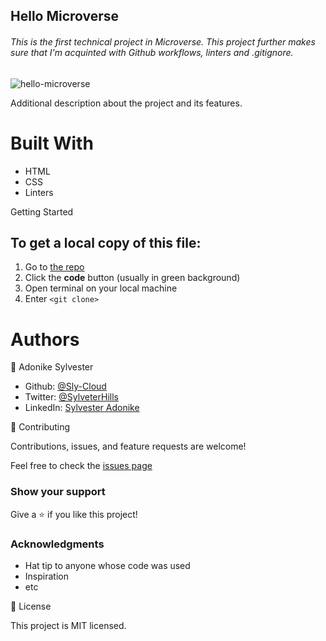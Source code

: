 <h2>Hello Microverse</h2> 

<h6>This is the first technical project in Microverse. This project further makes sure that I'm acquinted with Github workflows, linters and .gitignore.</h6>

![hello-microverse](https://user-images.githubusercontent.com/69966775/120317602-bfb48200-c2d6-11eb-984d-2229dc33c177.png)

Additional description about the project and its features.

<h1>Built With</h1>

* HTML
* CSS
* Linters

Getting Started
<h2> To get a local copy of this file:</h2>

1. Go to [the repo](https://github.com/Sly-Cloud/Hello-Microverse)
2. Click the **code** button (usually in green background)
3. Open terminal on your local machine
4. Enter `<git clone>`

<h1>Authors</h1>

👤 Adonike Sylvester

* Github: [@Sly-Cloud](https://github.com/Sly-Cloud)
* Twitter: [@SylveterHills](https://twitter.com/SylvesterHills)
* LinkedIn: [Sylvester Adonike](https://www.linkedin.com/in/sylvester-adonike/)

🤝 Contributing

Contributions, issues, and feature requests are welcome!

Feel free to check the [issues page](https://github.com/Sly-Cloud/Hello-Microverse/issues)

<h3>Show your support</h3>

Give a ⭐️ if you like this project!

<h3>Acknowledgments</h3>

* Hat tip to anyone whose code was used
* Inspiration
* etc

📝 License

This project is MIT licensed.
